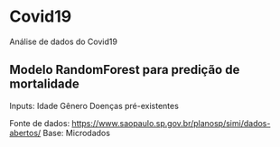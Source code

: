 # Covid19
Análise de dados do Covid19


## Modelo RandomForest para predição de mortalidade

Inputs:
Idade
Gênero
Doenças pré-existentes


Fonte de dados: https://www.saopaulo.sp.gov.br/planosp/simi/dados-abertos/
Base: Microdados
